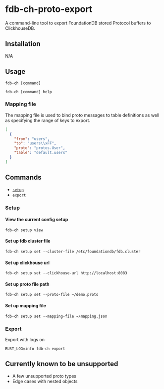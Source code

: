 # fdb-ch-proto-export

A command-line tool to export FoundationDB stored Protocol buffers to ClickhouseDB.

## Installation

N/A

## Usage

```sh-session
fdb-ch [command]

fdb-ch [command] help
```

### Mapping file

The mapping file is used to bind proto messages to table definitions as well
as specifying the range of keys to export.

```json
[
  {
    "from": "users",
    "to": "users\\xFF",
    "proto": "protos.User",
    "table": "default.users"
  }
]
```

## Commands

- [`setup`](#setup)
- [`export`](#export)

### Setup

#### View the current config setup

```sh-session
fdb-ch setup view
```

#### Set up fdb cluster file

```sh-session
fdb-ch setup set --cluster-file /etc/foundationdb/fdb.cluster
```

#### Set up clickhouse url

```sh-session
fdb-ch setup set --clickhouse-url http://localhost:8083
```

#### Set up proto file path

```sh-session
fdb-ch setup set --proto-file ~/demo.proto
```

#### Set up mapping file

```sh-session
fdb-ch setup set --mapping-file ~/mapping.json
```

### Export

Export with logs on

```sh-session
RUST_LOG=info fdb-ch export
```

## Currently known to be unsupported

- A few unsupported proto types
- Edge cases with nested objects
